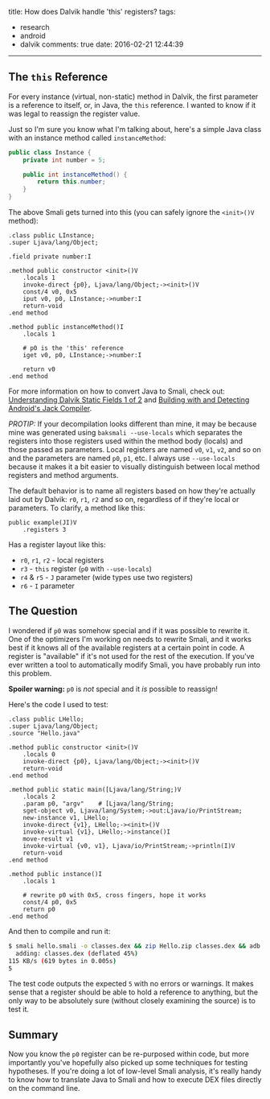title: How does Dalvik handle 'this' registers?
tags:
  - research
  - android
  - dalvik
comments: true
date: 2016-02-21 12:44:39
---

## The `this` Reference
For every instance (virtual, non-static) method in Dalvik, the first parameter is a reference to itself, or, in Java, the `this` reference. I wanted to know if it was legal to reassign the register value.

Just so I'm sure you know what I'm talking about, here's a simple Java class with an instance method called `instanceMethod`:

```java
public class Instance {
    private int number = 5;

    public int instanceMethod() {
        return this.number;
    }
}
```
<!-- more -->

The above Smali gets turned into this (you can safely ignore the `<init>()V` method):

```smali
.class public LInstance;
.super Ljava/lang/Object;

.field private number:I

.method public constructor <init>()V
    .locals 1
    invoke-direct {p0}, Ljava/lang/Object;-><init>()V
    const/4 v0, 0x5
    iput v0, p0, LInstance;->number:I
    return-void
.end method

.method public instanceMethod()I
    .locals 1

    # p0 is the 'this' reference
    iget v0, p0, LInstance;->number:I

    return v0
.end method
```

For more information on how to convert Java to Smali, check out: [Understanding Dalvik Static Fields 1 of 2](https://calebfenton.github.io/2016/07/31/understanding_dalvik_static_fields_1_of_2/) and [Building with and Detecting Android's Jack Compiler](https://calebfenton.github.io/2016/12/01/building-with-and-detecting-jack/).

*PROTIP:* If your decompilation looks different than mine, it may be because mine was generated using `baksmali --use-locals` which separates the registers into those registers used within the method body (locals) and those passed as parameters. Local registers are named `v0`, `v1`, `v2`, and so on and the parameters are named `p0`, `p1`, etc. I always use `--use-locals` because it makes it a bit easier to visually distinguish between local method registers and method arguments.

The default behavior is to name all registers based on how they're actually laid out by Dalvik: `r0`, `r1`, `r2` and so on, regardless of if they're local or parameters. To clarify, a method like this:

```smali
public example(JI)V
    .registers 3
```

Has a register layout like this:
* `r0`, `r1`, `r2` - local registers
* `r3` - `this` register (`p0` with `--use-locals`)
* `r4` & `r5` - `J` parameter (wide types use two registers)
* `r6` - `I` parameter

## The Question

I wondered if `p0` was somehow special and if it was possible to rewrite it. One of the optimizers I'm working on needs to rewrite Smali, and it works best if it knows all of the available registers at a certain point in code. A register is "available" if it's not used for the rest of the execution. If you've ever written a tool to automatically modify Smali, you have probably run into this problem.

**Spoiler warning:** `p0` is _not_ special and it _is_ possible to reassign!

Here's the code I used to test:

```smali
.class public LHello;
.super Ljava/lang/Object;
.source "Hello.java"

.method public constructor <init>()V
    .locals 0
    invoke-direct {p0}, Ljava/lang/Object;-><init>()V
    return-void
.end method

.method public static main([Ljava/lang/String;)V
    .locals 2
    .param p0, "argv"    # [Ljava/lang/String;
    sget-object v0, Ljava/lang/System;->out:Ljava/io/PrintStream;
    new-instance v1, LHello;
    invoke-direct {v1}, LHello;-><init>()V
    invoke-virtual {v1}, LHello;->instance()I
    move-result v1
    invoke-virtual {v0, v1}, Ljava/io/PrintStream;->println(I)V
    return-void
.end method

.method public instance()I
    .locals 1

    # rewrite p0 with 0x5, cross fingers, hope it works
    const/4 p0, 0x5
    return p0
.end method
```

And then to compile and run it:

```bash
$ smali hello.smali -o classes.dex && zip Hello.zip classes.dex && adb push Hello.zip /data/local && adb shell dalvikvm -cp /data/local/Hello.zip Hello
  adding: classes.dex (deflated 45%)
115 KB/s (619 bytes in 0.005s)
5
```

The test code outputs the expected `5` with no errors or warnings. It makes sense that a register should be able to hold a reference to anything, but the only way to be absolutely sure (without closely examining the source) is to test it.

## Summary

Now you know the `p0` register can be re-purposed within code, but more importantly you've hopefully also picked up some techniques for testing hypotheses. If you're doing a lot of low-level Smali analysis, it's really handy to know how to translate Java to Smali and how to execute DEX files directly on the command line.
